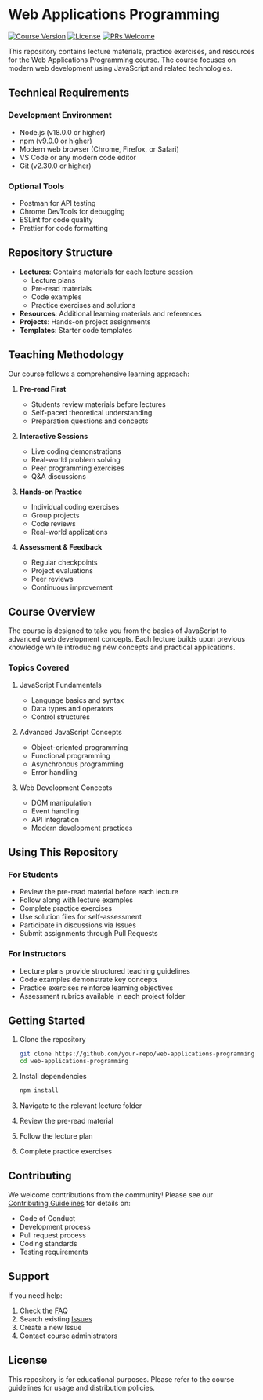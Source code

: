 # Web Applications Programming

[![Course Version](https://img.shields.io/badge/version-2024.1-blue.svg)](https://github.com/your-repo/web-applications-programming)
[![License](https://img.shields.io/badge/license-MIT-green.svg)](LICENSE)
[![PRs Welcome](https://img.shields.io/badge/PRs-welcome-brightgreen.svg)](CONTRIBUTING.md)

This repository contains lecture materials, practice exercises, and resources for the Web Applications Programming course. The course focuses on modern web development using JavaScript and related technologies.

## Technical Requirements

### Development Environment

- Node.js (v18.0.0 or higher)
- npm (v9.0.0 or higher)
- Modern web browser (Chrome, Firefox, or Safari)
- VS Code or any modern code editor
- Git (v2.30.0 or higher)

### Optional Tools

- Postman for API testing
- Chrome DevTools for debugging
- ESLint for code quality
- Prettier for code formatting

## Repository Structure

- **Lectures**: Contains materials for each lecture session
  - Lecture plans
  - Pre-read materials
  - Code examples
  - Practice exercises and solutions
- **Resources**: Additional learning materials and references
- **Projects**: Hands-on project assignments
- **Templates**: Starter code templates

## Teaching Methodology

Our course follows a comprehensive learning approach:

1. **Pre-read First**
   - Students review materials before lectures
   - Self-paced theoretical understanding
   - Preparation questions and concepts

2. **Interactive Sessions**
   - Live coding demonstrations
   - Real-world problem solving
   - Peer programming exercises
   - Q&A discussions

3. **Hands-on Practice**
   - Individual coding exercises
   - Group projects
   - Code reviews
   - Real-world applications

4. **Assessment & Feedback**
   - Regular checkpoints
   - Project evaluations
   - Peer reviews
   - Continuous improvement

## Course Overview

The course is designed to take you from the basics of JavaScript to advanced web development concepts. Each lecture builds upon previous knowledge while introducing new concepts and practical applications.

### Topics Covered

1. JavaScript Fundamentals
   - Language basics and syntax
   - Data types and operators
   - Control structures

2. Advanced JavaScript Concepts
   - Object-oriented programming
   - Functional programming
   - Asynchronous programming
   - Error handling

3. Web Development Concepts
   - DOM manipulation
   - Event handling
   - API integration
   - Modern development practices

## Using This Repository

### For Students

- Review the pre-read material before each lecture
- Follow along with lecture examples
- Complete practice exercises
- Use solution files for self-assessment
- Participate in discussions via Issues
- Submit assignments through Pull Requests

### For Instructors

- Lecture plans provide structured teaching guidelines
- Code examples demonstrate key concepts
- Practice exercises reinforce learning objectives
- Assessment rubrics available in each project folder

## Getting Started

1. Clone the repository

   ```bash
   git clone https://github.com/your-repo/web-applications-programming.git
   cd web-applications-programming
   ```

2. Install dependencies

   ```bash
   npm install
   ```

3. Navigate to the relevant lecture folder
4. Review the pre-read material
5. Follow the lecture plan
6. Complete practice exercises

## Contributing

We welcome contributions from the community! Please see our [Contributing Guidelines](CONTRIBUTING.md) for details on:

- Code of Conduct
- Development process
- Pull request process
- Coding standards
- Testing requirements

## Support

If you need help:

1. Check the [FAQ](docs/FAQ.md)
2. Search existing [Issues](https://github.com/your-repo/web-applications-programming/issues)
3. Create a new Issue
4. Contact course administrators

## License

This repository is for educational purposes. Please refer to the course guidelines for usage and distribution policies.
